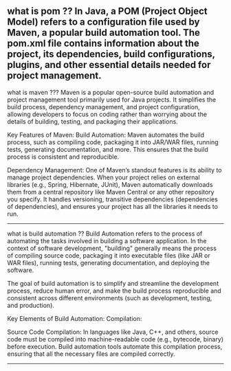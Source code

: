what is pom ??
In Java, a POM (Project Object Model) refers to a configuration file used by Maven, a popular build automation tool. The pom.xml file contains information about the project, its dependencies, build configurations, plugins, and other essential details needed for project management.
--------------------------------------------

what is maven ???
Maven is a popular open-source build automation and project management tool primarily used for Java projects. It simplifies the build process, dependency management, and project configuration, allowing developers to focus on coding rather than worrying about the details of building, testing, and packaging their applications.

Key Features of Maven:
Build Automation: Maven automates the build process, such as compiling code, packaging it into JAR/WAR files, running tests, generating documentation, and more. This ensures that the build process is consistent and reproducible.

Dependency Management: One of Maven’s standout features is its ability to manage project dependencies. When your project relies on external libraries (e.g., Spring, Hibernate, JUnit), Maven automatically downloads them from a central repository like Maven Central or any other repository you specify. It handles versioning, transitive dependencies (dependencies of dependencies), and ensures your project has all the libraries it needs to run.

----------------------------

what is build automation ??
Build Automation refers to the process of automating the tasks involved in building a software application. In the context of software development, "building" generally means the process of compiling source code, packaging it into executable files (like JAR or WAR files), running tests, generating documentation, and deploying the software.

The goal of build automation is to simplify and streamline the development process, reduce human error, and make the build process reproducible and consistent across different environments (such as development, testing, and production).

Key Elements of Build Automation:
Compilation:

Source Code Compilation: In languages like Java, C++, and others, source code must be compiled into machine-readable code (e.g., bytecode, binary) before execution. Build automation tools automate this compilation process, ensuring that all the necessary files are compiled correctly.

-------------------------------------






























